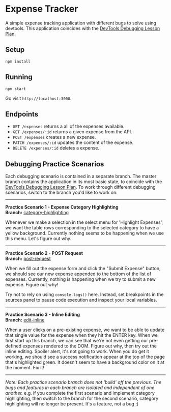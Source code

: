 # Expense Tracker

A simple expense tracking application with different bugs to solve using devtools. This application coincides with the [DevTools Debugging Lesson Plan](http://backend.turing.io/module4/lessons/fe_dev_tool_debugging).

## Setup

```
npm install
```

## Running

```
npm start
```

Go visit `http://localhost:3000`.

## Endpoints

* `GET /expenses` returns a all of the expenses available.
* `GET /expenses/:id` returns a given expense from the API.
* `POST /expenses` creates a new expense.
* `PATCH /expenses/:id` updates the content of the expense.
* `DELETE /expenses/:id` deletes a expense.

## Debugging Practice Scenarios

Each debugging scenario is contained in a separate branch. The master branch contains the application in its most basic state, to coincide with the [DevTools Debugging Lesson Plan](http://backend.turing.io/module4/lessons/fe_dev_tool_debugging). To work through different debugging scenarios, switch to the branch you'd like to work on:

------------------------------------------

**Practice Scenario 1 - Expense Category Highlighting**  
**Branch:** [category-highlighting](https://github.com/turingschool-examples/debugging-with-devtools/tree/category-highlighting)

Whenever we make a selection in the select menu for 'Highlight Expenses', we want the table rows corresponding to the selected category to have a yellow background. Currently nothing seems to be happening when we use this menu. Let's figure out why.

------------------------------------------

**Practice Scenario 2 - POST Request**  
**Branch:** [post-request](https://github.com/turingschool-examples/debugging-with-devtools/tree/post-request)

When we fill out the expense form and click the "Submit Expense" button, we should see our new expense appended to the bottom of the list of expenses. Currently, nothing is happening when we try to submit a new expense. Figure out why!

Try not to rely on using `console.logs()` here. Instead, set breakpoints in the sources panel to pause code execution and inspect your local variables.

------------------------------------------

**Practice Scenario 3 - Inline Editing**  
**Branch:** [edit-inline](https://github.com/turingschool-examples/debugging-with-devtools/tree/edit-inline)

When a user clicks on a pre-existing expense, we want to be able to update that single value for the expense when they hit the ENTER key. When we first start up this branch, we can see that we're not even getting our pre-defined expenses rendered to the DOM. Figure out why, then try out the inline editing. Spoiler alert, it's not going to work. When you do get it working, we should see a success notification appear at the top of the page that's highlighted green. It doesn't seem to have a background color on it at the moment. Fix it!

------------------------------------------

*Note: Each practice scenario branch does not 'build' off the previous. The bugs and features in each branch are isolated and independent of one another.* e.g. if you complete the first scenario and implement category highlighting, then switch to the branch for the second scenario, category highlighting will no longer be present. It's a feature, not a bug ;) 

